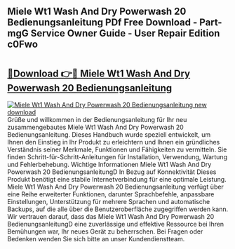 ## Miele Wt1 Wash And Dry Powerwash 20 Bedienungsanleitung PDf Free Download - Part-mgG Service Owner Guide - User Repair Edition c0Fwo

# <h2><a href="http://df3yvx.blite.top/?on=Miele+Wt1+Wash+And+Dry+Powerwash+20+Bedienungsanleitung">🔗Download 👉🔴 Miele Wt1 Wash And Dry Powerwash 20 Bedienungsanleitung</a></h2>

[![Miele Wt1 Wash And Dry Powerwash 20 Bedienungsanleitung new download](https://i.imgur.com/lujVjoI.png)](http://df3yvx.blite.top/?on=Miele+Wt1+Wash+And+Dry+Powerwash+20+Bedienungsanleitung)
Grüße und willkommen in der Bedienungsanleitung für Ihr neu zusammengebautes Miele Wt1 Wash And Dry Powerwash 20 Bedienungsanleitung. Dieses Handbuch wurde speziell entwickelt, um Ihnen den Einstieg in Ihr Produkt zu erleichtern und Ihnen ein gründliches Verständnis seiner Merkmale, Funktionen und Fähigkeiten zu vermitteln. Sie finden Schritt-für-Schritt-Anleitungen für Installation, Verwendung, Wartung und Fehlerbehebung. Wichtige Informationen Miele Wt1 Wash And Dry Powerwash 20 BedienungsanleitungD In Bezug auf Konnektivität Dieses Produkt benötigt eine stabile Internetverbindung für eine optimale Leistung. Miele Wt1 Wash And Dry Powerwash 20 Bedienungsanleitung verfügt über eine Reihe erweiterter Funktionen, darunter Sprachbefehle, anpassbare Einstellungen, Unterstützung für mehrere Sprachen und automatische Backups, auf die alle über die Benutzeroberfläche zugegriffen werden kann. Wir vertrauen darauf, dass das Miele Wt1 Wash And Dry Powerwash 20 BedienungsanleitungD eine zuverlässige und effektive Ressource bei Ihren Bemühungen war, Ihr neues Gerät zu beherrschen. Bei Fragen oder Bedenken wenden Sie sich bitte an unser Kundendienstteam.
